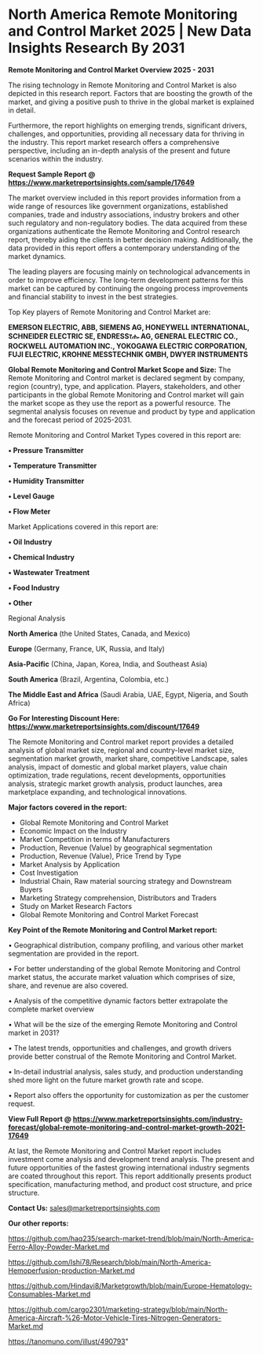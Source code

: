 # North America Remote Monitoring and Control Market 2025 | New Data Insights Research By 2031

<Strong> Remote Monitoring and Control Market Overview 2025 - 2031</strong>

The rising technology in Remote Monitoring and Control Market is also depicted in this research report. Factors that are boosting the growth of the market, and giving a positive push to thrive in the global market is explained in detail.

Furthermore, the report highlights on emerging trends, significant drivers, challenges, and opportunities, providing all necessary data for thriving in the industry. This report market research offers a comprehensive perspective, including an in-depth analysis of the present and future scenarios within the industry.

<strong>Request Sample Report @ <a href=https://www.marketreportsinsights.com/sample/17649>https://www.marketreportsinsights.com/sample/17649</a></strong>

The market overview included in this report provides information from a wide range of resources like government organizations, established companies, trade and industry associations, industry brokers and other such regulatory and non-regulatory bodies. The data acquired from these organizations authenticate the Remote Monitoring and Control research report, thereby aiding the clients in better decision making. Additionally, the data provided in this report offers a contemporary understanding of the market dynamics.

The leading players are focusing mainly on technological advancements in order to improve efficiency. The long-term development patterns for this market can be captured by continuing the ongoing process improvements and financial stability to invest in the best strategies.

Top Key players of Remote Monitoring and Control Market are:

<strong>EMERSON ELECTRIC, ABB, SIEMENS AG, HONEYWELL INTERNATIONAL, SCHNEIDER ELECTRIC SE, ENDRESSᰅሑ AG, GENERAL ELECTRIC CO., ROCKWELL AUTOMATION INC., YOKOGAWA ELECTRIC CORPORATION, FUJI ELECTRIC, KROHNE MESSTECHNIK GMBH, DWYER INSTRUMENTS</strong>

<strong><b>Global Remote Monitoring and Control Market Scope and Size:</b></strong>
The Remote Monitoring and Control market is declared segment by company, region (country), type, and application. Players, stakeholders, and other participants in the global Remote Monitoring and Control market will gain the market scope as they use the report as a powerful resource. The segmental analysis focuses on revenue and product by type and application and the forecast period of 2025-2031.

Remote Monitoring and Control Market Types covered in this report are:

<strong>• Pressure Transmitter

• Temperature Transmitter

• Humidity Transmitter

• Level Gauge

• Flow Meter</strong>

Market Applications covered in this report are:

<strong>• Oil Industry

• Chemical Industry

• Wastewater Treatment

• Food Industry

• Other</strong> 

Regional Analysis

<strong>North America</strong> (the United States, Canada, and Mexico)

<strong>Europe</strong> (Germany, France, UK, Russia, and Italy)

<strong>Asia-Pacific</strong> (China, Japan, Korea, India, and Southeast Asia)

<strong>South America</strong> (Brazil, Argentina, Colombia, etc.)

<strong>The Middle East and Africa</strong> (Saudi Arabia, UAE, Egypt, Nigeria, and South Africa)

<strong>Go For Interesting Discount Here: <a href=https://www.marketreportsinsights.com/discount/17649>https://www.marketreportsinsights.com/discount/17649</a></strong>

The Remote Monitoring and Control market report provides a detailed analysis of global market size, regional and country-level market size, segmentation market growth, market share, competitive Landscape, sales analysis, impact of domestic and global market players, value chain optimization, trade regulations, recent developments, opportunities analysis, strategic market growth analysis, product launches, area marketplace expanding, and technological innovations.

<strong><b>Major factors covered in the report:</b></strong>
<ul>
  <li>Global Remote Monitoring and Control Market </li>
  <li>Economic Impact on the Industry</li>
  <li>Market Competition in terms of Manufacturers</li>
  <li>Production, Revenue (Value) by geographical segmentation</li>
  <li>Production, Revenue (Value), Price Trend by Type</li>
  <li>Market Analysis by Application</li>
  <li>Cost Investigation</li>
  <li>Industrial Chain, Raw material sourcing strategy and Downstream Buyers</li>
  <li>Marketing Strategy comprehension, Distributors and Traders</li>
  <li>Study on Market Research Factors</li>
  <li>Global Remote Monitoring and Control Market Forecast</li>
</ul>

<strong><b>Key Point of the Remote Monitoring and Control Market report:</b></strong>

• Geographical distribution, company profiling, and various other market segmentation are provided in the report.

• For better understanding of the global Remote Monitoring and Control market status, the accurate market valuation which comprises of size, share, and revenue are also covered.

• Analysis of the competitive dynamic factors better extrapolate the complete market overview

• What will be the size of the emerging Remote Monitoring and Control market in 2031?

• The latest trends, opportunities and challenges, and growth drivers provide better construal of the Remote Monitoring and Control Market.

• In-detail industrial analysis, sales study, and production understanding shed more light on the future market growth rate and scope.

• Report also offers the opportunity for customization as per the customer request.

<strong><b>View Full Report @ <a href=https://www.marketreportsinsights.com/industry-forecast/global-remote-monitoring-and-control-market-growth-2021-17649>https://www.marketreportsinsights.com/industry-forecast/global-remote-monitoring-and-control-market-growth-2021-17649</a></b></strong>


At last, the Remote Monitoring and Control Market report includes investment come analysis and development trend analysis. The present and future opportunities of the fastest growing international industry segments are coated throughout this report. This report additionally presents product specification, manufacturing method, and product cost structure, and price structure.

<strong>Contact Us:</strong>
sales@marketreportsinsights.com

<strong>Our other reports:</strong>

<a href=https://github.com/haq235/search-market-trend/blob/main/North-America-Ferro-Alloy-Powder-Market.md>https://github.com/haq235/search-market-trend/blob/main/North-America-Ferro-Alloy-Powder-Market.md</a>

<a href=https://github.com/Ishi78/Research/blob/main/North-America-Hemoperfusion-production-Market.md>https://github.com/Ishi78/Research/blob/main/North-America-Hemoperfusion-production-Market.md</a>

<a href=https://github.com/Hindavi8/Marketgrowth/blob/main/Europe-Hematology-Consumables-Market.md>https://github.com/Hindavi8/Marketgrowth/blob/main/Europe-Hematology-Consumables-Market.md</a>

<a href=https://github.com/cargo2301/marketing-strategy/blob/main/North-America-Aircraft-%26-Motor-Vehicle-Tires-Nitrogen-Generators-Market.md>https://github.com/cargo2301/marketing-strategy/blob/main/North-America-Aircraft-%26-Motor-Vehicle-Tires-Nitrogen-Generators-Market.md</a>

<a href=https://tanomuno.com/illust/490793>https://tanomuno.com/illust/490793</a>"
